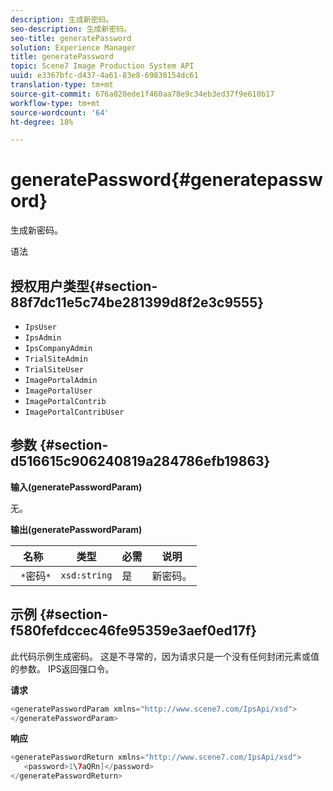 ```yaml
---
description: 生成新密码。
seo-description: 生成新密码。
seo-title: generatePassword
solution: Experience Manager
title: generatePassword
topic: Scene7 Image Production System API
uuid: e3367bfc-d437-4a61-83e8-69830154dc61
translation-type: tm+mt
source-git-commit: 676a020ede1f460aa78e9c34eb3ed37f9e610b17
workflow-type: tm+mt
source-wordcount: '64'
ht-degree: 18%

---
```



# generatePassword{#generatepassword}

生成新密码。

语法

## 授权用户类型{#section-88f7dc11e5c74be281399d8f2e3c9555}

* `IpsUser`
* `IpsAdmin`
* `IpsCompanyAdmin`
* `TrialSiteAdmin`
* `TrialSiteUser`
* `ImagePortalAdmin`
* `ImagePortalUser`
* `ImagePortalContrib`
* `ImagePortalContribUser`

## 参数 {#section-d516615c906240819a284786efb19863}

**输入(generatePasswordParam)**

无。

**输出(generatePasswordParam)**

| 名称 | 类型 | 必需 | 说明 |
|---|---|---|---|
| ` *`密码`*` | `xsd:string` | 是 | 新密码。 |

## 示例 {#section-f580fefdccec46fe95359e3aef0ed17f}

此代码示例生成密码。 这是不寻常的，因为请求只是一个没有任何封闭元素或值的参数。 IPS返回强口令。

**请求**

```java
<generatePasswordParam xmlns="http://www.scene7.com/IpsApi/xsd">
</generatePasswordParam>
```

**响应**

```java
<generatePasswordReturn xmlns="http://www.scene7.com/IpsApi/xsd">
   <password>1\7aQRn]</password>
</generatePasswordReturn>
```


